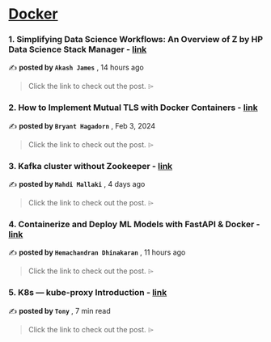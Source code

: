 
<h1><a href=https://medium.com/tag/docker/recommended target="_blank" rel="noopener noreferrer">Docker</a></h1>
<h3>1. Simplifying Data Science Workflows: An Overview of Z by HP Data Science Stack Manager - <a href=https://medium.com/@akash-james/simplifying-data-science-workflows-an-overview-of-z-by-hp-data-science-stack-manager-5084d681bf48?source=tag_recommended_feed---------0-84----------docker----------f16b4c3f_544b_4490_895c_19ac54b4834a------- target="_blank" rel="noopener noreferrer">link</a></h3>

✍️ **posted by `Akash James`** <date> , 14 hours ago</date>

<blockquote>Click the link to check out the post. ⌲</blockquote>

<h3>2. How to Implement Mutual TLS with Docker Containers - <a href=https://medium.com/itnext/how-to-implement-mutual-tls-with-docker-containers-1546a2eab38b?source=tag_recommended_feed---------1-107----------docker----------f16b4c3f_544b_4490_895c_19ac54b4834a------- target="_blank" rel="noopener noreferrer">link</a></h3>

✍️ **posted by `Bryant Hagadorn`** <date> , Feb 3, 2024</date>

<blockquote>Click the link to check out the post. ⌲</blockquote>

<h3>3. Kafka cluster without Zookeeper - <a href=https://medium.com/itnext/kafka-cluster-without-zookeeper-ca40d5f22304?source=tag_recommended_feed---------2-85----------docker----------f16b4c3f_544b_4490_895c_19ac54b4834a------- target="_blank" rel="noopener noreferrer">link</a></h3>

✍️ **posted by `Mahdi Mallaki`** <date> , 4 days ago</date>

<blockquote>Click the link to check out the post. ⌲</blockquote>

<h3>4. Containerize and Deploy ML Models with FastAPI & Docker - <a href=https://medium.com/@hemz/containerize-and-deploy-ml-models-with-fastapi-docker-d8c19cc8ef94?source=tag_recommended_feed---------3-84----------docker----------f16b4c3f_544b_4490_895c_19ac54b4834a------- target="_blank" rel="noopener noreferrer">link</a></h3>

✍️ **posted by `Hemachandran Dhinakaran`** <date> , 11 hours ago</date>

<blockquote>Click the link to check out the post. ⌲</blockquote>

<h3>5. K8s — kube-proxy Introduction - <a href=https://medium.com/@tonylixu/k8s-kube-proxy-introduction-c847915efe57?source=tag_recommended_feed---------4-107----------docker----------f16b4c3f_544b_4490_895c_19ac54b4834a------- target="_blank" rel="noopener noreferrer">link</a></h3>

✍️ **posted by `Tony`** <date> , 7 min read</date>

<blockquote>Click the link to check out the post. ⌲</blockquote>

